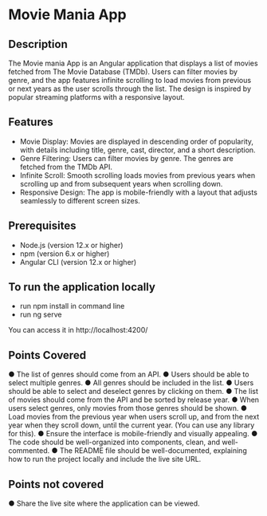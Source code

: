 # Movie Mania App

## Description

The Movie mania App is an Angular application that displays a list of movies fetched from The Movie Database (TMDb). Users can filter movies by genre, and the app features infinite scrolling to load movies from previous or next years as the user scrolls through the list. The design is inspired by popular streaming platforms with a responsive layout.

## Features

- Movie Display: Movies are displayed in descending order of popularity, with details including title, genre, cast, director, and a short description.
- Genre Filtering: Users can filter movies by genre. The genres are fetched from the TMDb API.
- Infinite Scroll: Smooth scrolling loads movies from previous years when scrolling up and from subsequent years when scrolling down.
- Responsive Design: The app is mobile-friendly with a layout that adjusts seamlessly to different screen sizes.

## Prerequisites

- Node.js (version 12.x or higher)
- npm (version 6.x or higher)
- Angular CLI (version 12.x or higher)

## To run the application locally

- run npm install in command line
- run ng serve

You can access it in http://localhost:4200/

## Points Covered

● The list of genres should come from an API.
● Users should be able to select multiple genres.
● All genres should be included in the list.
● Users should be able to select and deselect genres by clicking on them.
● The list of movies should come from the API and be sorted by release year.
● When users select genres, only movies from those genres should be shown.
● Load movies from the previous year when users scroll up, and from the next year when
they scroll down, until the current year. (You can use any library for this).
● Ensure the interface is mobile-friendly and visually appealing.
● The code should be well-organized into components, clean, and well-commented.
● The README file should be well-documented, explaining how to run the project locally
and include the live site URL.

## Points not covered

● Share the live site where the application can be viewed.
